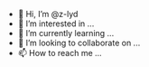 - 👋 Hi, I’m @z-lyd
- 👀 I’m interested in ...
- 🌱 I’m currently learning ...
- 💞️ I’m looking to collaborate on ...
- 📫 How to reach me ...

<!---
z-lyd/z-lyd is a ✨ special ✨ repository because its `README.md` (this file) appears on your GitHub profile.
You can click the Preview link to take a look at your changes.
--->
